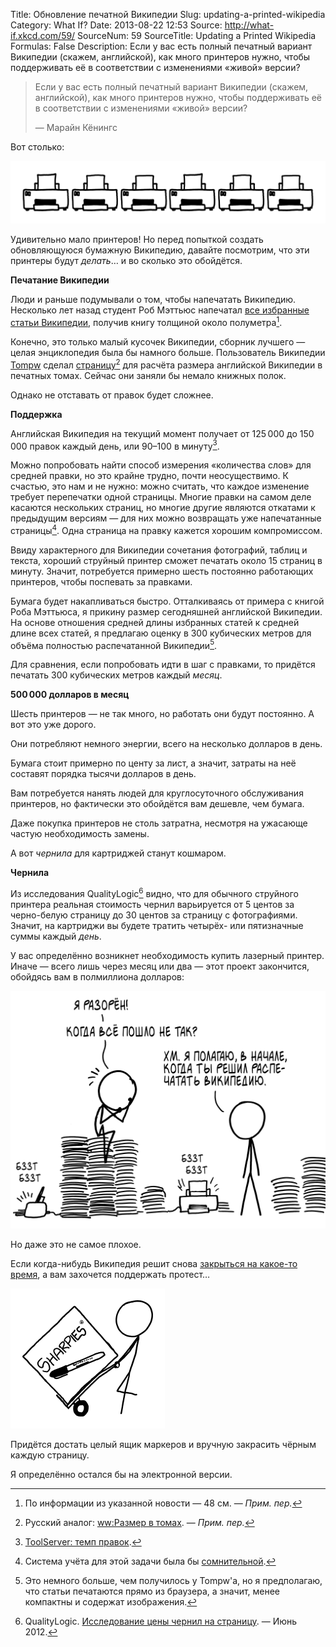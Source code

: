 Title: Обновление печатной Википедии
Slug: updating-a-printed-wikipedia
Category: What If?
Date: 2013-08-22 12:53
Source: http://what-if.xkcd.com/59/
SourceNum: 59
SourceTitle: Updating a Printed Wikipedia
Formulas: False
Description: Если у вас есть полный печатный вариант Википедии (скажем, английской), как много принтеров нужно, чтобы поддерживать её в соответствии с изменениями «живой» версии?

> Если у вас есть полный печатный вариант Википедии (скажем, английской), как много принтеров нужно, чтобы поддерживать её в соответствии с изменениями «живой» версии?
>
> — Марайн Кёнингс

Вот столько:

![](/uploads/059-updating-a-printed-wikipedia/wiki_count.png "Если вас пригласят на свидание в дом, где в гостиной стоит ряд работающих принтеров, что вы подумаете?")

Удивительно мало принтеров! Но перед попыткой создать обновляющуюся бумажную Википедию, давайте посмотрим, что эти принтеры будут _делать_… и во сколько это обойдётся.

**Печатание Википедии**

Люди и раньше подумывали о том, чтобы напечатать Википедию. Несколько лет назад студент Роб Мэттьюс напечатал [все избранные статьи Википедии](http://www.brandnew.uk.com/wikipedia-as-a-printed-book/), получив книгу толщиной около полуметра[^1].

Конечно, это только малый кусочек Википедии, сборник лучшего — целая энциклопедия была бы намного больше. Пользователь Википедии [Tompw](http://en.wikipedia.org/wiki/User:Tompw) сделал [страницу](http://en.wikipedia.org/wiki/Wikipedia:Size_in_volumes)[^2] для расчёта размера английской Википедии в печатных томах. Сейчас они заняли бы немало книжных полок.

Однако не отставать от правок будет сложнее.

**Поддержка**

Английская Википедия на текущий момент получает от 125&thinsp;000 до 150&thinsp;000 правок каждый день, или 90–100 в минуту[^3].

Можно попробовать найти способ измерения «количества слов» для средней правки, но это крайне трудно, почти неосуществимо. К счастью, это нам и не нужно: можно считать, что каждое изменение требует перепечатки одной страницы. Многие правки на самом деле касаются нескольких страниц, но многие другие являются откатами к предыдущим версиям — для них можно возвращать уже напечатанные страницы[^4]. Одна страница на правку кажется хорошим компромиссом.

Ввиду характерного для Википедии сочетания фотографий, таблиц и текста, хороший струйный принтер сможет печатать около 15 страниц в минуту. Значит, потребуется примерно шесть постоянно работающих принтеров, чтобы поспевать за правками.

Бумага будет накапливаться быстро. Отталкиваясь от примера с книгой Роба Мэттьюса, я прикину размер сегодняшней английской Википедии. На основе отношения средней длины избранных статей к средней длине всех статей, я предлагаю оценку в 300 кубических метров для объёма полностью распечатанной Википедии[^5].

Для сравнения, если попробовать идти в шаг с правками, то придётся печатать 300 кубических метров каждый _месяц_.

**500&thinsp;000 долларов в месяц**

Шесть принтеров — не так много, но работать они будут постоянно. А вот это уже дорого.

Они потребляют немного энергии, всего на несколько долларов в день.

Бумага стоит примерно по центу за лист, а значит, затраты на неё составят порядка тысячи долларов в день.

Вам потребуется нанять людей для круглосуточного обслуживания принтеров, но фактически это обойдётся вам дешевле, чем бумага.

Даже покупка принтеров не столь затратна, несмотря на ужасающе частую необходимость замены.

А вот _чернила_ для картриджей станут кошмаром.

**Чернила**

Из исследования QualityLogic[^6] видно, что для обычного струйного принтера реальная стоимость чернил варьируется от 5 центов за черно-белую страницу до 30 центов за страницу с фотографиями. Значит, на картриджи вы будете тратить четырёх- или пятизначные суммы каждый _день_.

У вас определённо возникнет необходимость купить лазерный принтер. Иначе — всего лишь через месяц или два — этот проект закончится, обойдясь вам в полмиллиона долларов:

![](/uploads/059-updating-a-printed-wikipedia/wiki_wrong_ru.png "Нет, всё началось задолго до этого.")

Но даже это не самое плохое.

Если когда-нибудь Википедия решит снова [закрыться на какое-то время](http://sys01-public.msnbc.msn.com/technology/wikipedia-goes-dark-piracy-bill-protest-day-117714), а вам захочется поддержать протест…

![](/uploads/059-updating-a-printed-wikipedia/wiki_sharpies.png "Убедитесь, что маркеры закрыты колпачками, и глубоко вздохните.")

Придётся достать целый ящик маркеров и вручную закрасить чёрным каждую страницу.

Я определённо остался бы на электронной версии.

[^1]: По информации из указанной новости — 48 см. — *Прим. пер.*
[^2]: Русский аналог: [ww:Размер в томах](http://ru.wikipedia.org/wiki/Википедия:Размер_в_томах). — *Прим. пер.*
[^3]: [ToolServer: темп правок](http://toolserver.org/~emijrp/wmcharts/wmchart0001.php).
[^4]: Система учёта для этой задачи была бы [сомнительной](http://commons.wikimedia.org/wiki/File:IBM_card_storage.NARA.jpg).
[^5]: Это немного больше, чем получилось у Tompw'а, но я предполагаю, что статьи печатаются прямо из браузера, а значит, менее компактны и содержат изображения.
[^6]: QualityLogic. [Исследование цены чернил на страницу](http://www.qualitylogic.com/tuneup/uploads/docfiles/QualityLogic-Cost-of-Ink-Per-Page-Analysis_US_1-Jun-2012.pdf). — Июнь 2012.
